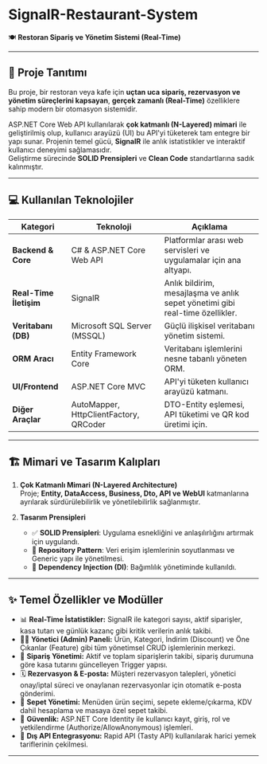 # SignalR-Restaurant-System
🍽️ **Restoran Sipariş ve Yönetim Sistemi (Real-Time)**

---

## 🌟 Proje Tanıtımı
Bu proje, bir restoran veya kafe için **uçtan uca sipariş, rezervasyon ve yönetim süreçlerini kapsayan**, **gerçek zamanlı (Real-Time)** özelliklere sahip modern bir otomasyon sistemidir.

ASP.NET Core Web API kullanılarak **çok katmanlı (N-Layered) mimari** ile geliştirilmiş olup, kullanıcı arayüzü (UI) bu API'yi tüketerek tam entegre bir yapı sunar. Projenin temel gücü, **SignalR** ile anlık istatistikler ve interaktif kullanıcı deneyimi sağlamasıdır.  
Geliştirme sürecinde **SOLID Prensipleri** ve **Clean Code** standartlarına sadık kalınmıştır.

---

## 💻 Kullanılan Teknolojiler

| Kategori            | Teknoloji                   | Açıklama                                                                 |
|--------------------|-----------------------------|-------------------------------------------------------------------------|
| **Backend & Core**  | C# & ASP.NET Core Web API    | Platformlar arası web servisleri ve uygulamalar için ana altyapı.       |
| **Real-Time İletişim** | SignalR                  | Anlık bildirim, mesajlaşma ve anlık sepet yönetimi gibi real-time özellikler. |
| **Veritabanı (DB)** | Microsoft SQL Server (MSSQL) | Güçlü ilişkisel veritabanı yönetim sistemi.                             |
| **ORM Aracı**       | Entity Framework Core        | Veritabanı işlemlerini nesne tabanlı yöneten ORM.                      |
| **UI/Frontend**     | ASP.NET Core MVC             | API'yi tüketen kullanıcı arayüzü katmanı.                              |
| **Diğer Araçlar**   | AutoMapper, HttpClientFactory, QRCoder | DTO-Entity eşlemesi, API tüketimi ve QR kod üretimi için.         |

---

## 🏗️ Mimari ve Tasarım Kalıpları

1. **Çok Katmanlı Mimari (N-Layered Architecture)**  
   Proje; **Entity, DataAccess, Business, Dto, API ve WebUI** katmanlarına ayrılarak sürdürülebilirlik ve yönetilebilirlik sağlanmıştır.

2. **Tasarım Prensipleri**  
   - ✅ **SOLID Prensipleri**: Uygulama esnekliğini ve anlaşılırlığını artırmak için uygulandı.  
   - 🔄 **Repository Pattern**: Veri erişim işlemlerinin soyutlanması ve Generic yapı ile yönetilmesi.  
   - 💉 **Dependency Injection (DI)**: Bağımlılık yönetiminde kullanıldı.  

---

## ✨ Temel Özellikler ve Modüller

- 📊 **Real-Time İstatistikler:** SignalR ile kategori sayısı, aktif siparişler, kasa tutarı ve günlük kazanç gibi kritik verilerin anlık takibi.
- 🧑‍💻 **Yönetici (Admin) Paneli:** Ürün, Kategori, İndirim (Discount) ve Öne Çıkanlar (Feature) gibi tüm yönetimsel CRUD işlemlerinin merkezi.
- 🧾 **Sipariş Yönetimi:** Aktif ve toplam siparişlerin takibi, sipariş durumuna göre kasa tutarını güncelleyen Trigger yapısı.
- 🗓️ **Rezervasyon & E-posta:** Müşteri rezervasyon talepleri, yönetici onay/iptal süreci ve onaylanan rezervasyonlar için otomatik e-posta gönderimi.
- 🛒 **Sepet Yönetimi:** Menüden ürün seçimi, sepete ekleme/çıkarma, KDV dahil hesaplama ve masaya özel sepet takibi.
- 🔐 **Güvenlik:** ASP.NET Core Identity ile kullanıcı kayıt, giriş, rol ve yetkilendirme (Authorize/AllowAnonymous) işlemleri.
- 🔗 **Dış API Entegrasyonu:** Rapid API (Tasty API) kullanılarak harici yemek tariflerinin çekilmesi.

---
